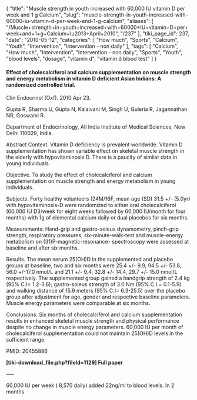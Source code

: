 {
    "title": "Muscle strength in youth increased with 60,000 IU vitamin D per week and 1 g Calcium",
    "slug": "muscle-strength-in-youth-increased-with-60000-iu-vitamin-d-per-week-and-1-g-calcium",
    "aliases": [
        "/Muscle+strength+in+youth+increased+with+60000+IU+vitamin+D+per+week+and+1+g+Calcium+\u2013+April+2010",
        "/237"
    ],
    "tiki_page_id": 237,
    "date": "2010-05-12",
    "categories": [
        "How much",
        "Sports",
        "Calcium",
        "Youth",
        "Intervention",
        "Intervention - non daily"
    ],
    "tags": [
        "Calcium",
        "How much",
        "Intervention",
        "Intervention - non daily",
        "Sports",
        "Youth",
        "blood levels",
        "dosage",
        "vitamin d",
        "vitamin d blood test"
    ]
}


#### Effect of cholecalciferol and calcium supplementation on muscle strength and energy metabolism in vitamin D deficient Asian Indians: A randomized controlled trial.

Clin Endocrinol (Oxf). 2010 Apr 23. 

Gupta R, Sharma U, Gupta N, Kalaivani M, Singh U, Guleria R, Jagannathan NR, Goswami R.

Department of Endocrinology, All India Institute of Medical Sciences, New Delhi 110029, India.

Abstract Context. Vitamin D deficiency is prevalent worldwide. Vitamin D supplementation has shown variable effect on skeletal muscle strength in the elderly with hypovitaminosis D. There is a paucity of similar data in young individuals. 

Objective. To study the effect of cholecalciferol and calcium supplementation on muscle strength and energy metabolism in young individuals. 

Subjects. Forty healthy volunteers (24M/16F, mean age (SD) 31.5 +/- (5.0yr) with hypovitaminosis-D were randomized to either oral cholecalciferol (60,000 IU D3/week for eight weeks followed by 60,000 IU/month for four months) with 1g of elemental calcium daily or dual placebos for six months. 

Measurements: Hand-grip and gastro-soleus dynamometry, pinch-grip strength, respiratory pressures, six-minute-walk-test and muscle-energy metabolism on (31)P-magnetic-resonance- spectroscopy were assessed at baseline and after six months. 

Results. The mean serum 25(OH)D in the supplemented and placebo groups at baseline, two and six months were 25.4 +/- 9.9, 94.5 +/- 53.8, 56.0 +/-17.0 nmol/L and 21.1 +/- 9.4, 32.8 +/- 14.4, 29.7 +/- 15.0 nmol/L respectively. The supplemented group gained a handgrip strength of 2.4 kg (95% C.I= 1.2-3.6); gastro-soleus strength of 3.0 Nm (95% C.I.= 0.1-5.9) and walking distance of 15.9 meters (95% C.I= 6.3-25.5) over the placebo group after adjustment for age, gender and respective baseline parameters. Muscle energy parameters were comparable at six months. 

Conclusions. Six months of cholecalciferol and calcium supplementation results in enhanced skeletal muscle strength and physical performance despite no change in muscle energy parameters. 60,000 IU per month of cholecalciferol supplementation could not maintain 25(OH)D levels in the sufficient range.

PMID: 20455886 

 **<span>[tiki-download_file.php?fileId=1129]</span> Full paper** 

–––

60,000 IU per week ( 8,570 daily) added 22ng/ml to blood levels. In 2 months